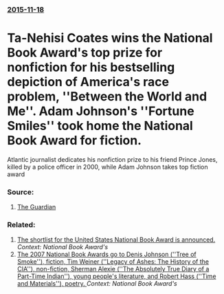 ### [2015-11-18](/news/2015/11/18/index.md)

# Ta-Nehisi Coates wins the National Book Award's top prize for nonfiction for his bestselling depiction of America's race problem, ''Between the World and Me''. Adam Johnson's ''Fortune Smiles'' took home the National Book Award for fiction. 

Atlantic journalist dedicates his nonfiction prize to his friend Prince Jones, killed by a police officer in 2000, while Adam Johnson takes top fiction award


### Source:

1. [The Guardian](http://www.theguardian.com/books/2015/nov/19/ta-nehisi-coates-wins-national-book-award-for-nonfiction)

### Related:

1. [The shortlist for the United States National Book Award is announced. ](/news/2010/10/14/the-shortlist-for-the-united-states-national-book-award-is-announced.md) _Context: National Book Award's_
2. [ The 2007 National Book Awards go to Denis Johnson (''Tree of Smoke''), fiction, Tim Weiner (''Legacy of Ashes: The History of the CIA''), non-fiction, Sherman Alexie (''The Absolutely True Diary of a Part-Time Indian''), young people's literature, and Robert Hass (''Time and Materials''), poetry.  ](/news/2007/11/14/the-2007-national-book-awards-go-to-denis-johnson-tree-of-smoke-fiction-tim-weiner-legacy-of-ashes-the-history-of-the-cia-n.md) _Context: National Book Award's_
